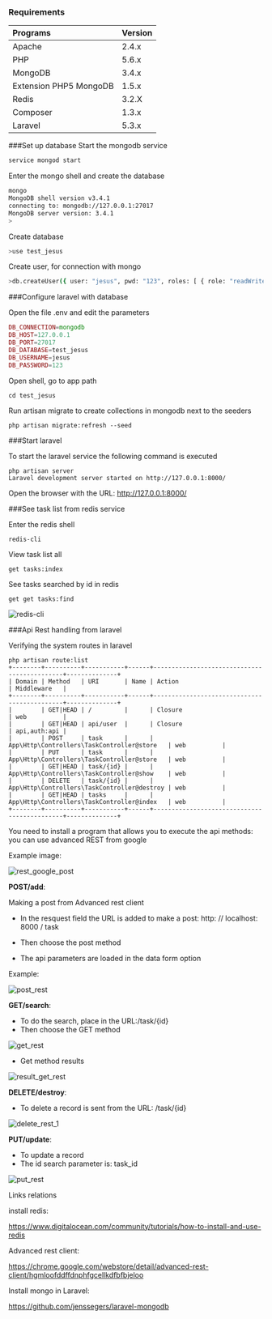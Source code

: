 
### Requirements

Programs                | Version
:-----------------------|:----------
 Apache                 | 2.4.x
 PHP   	                | 5.6.x
 MongoDB                | 3.4.x
 Extension PHP5 MongoDB | 1.5.x 
 Redis 					| 3.2.X 
 Composer 				| 1.3.x
 Laravel                | 5.3.x
 
###Set up database
Start the mongodb service
```bash
service mongod start

```

Enter the mongo shell and create the database

```bash
mongo
MongoDB shell version v3.4.1
connecting to: mongodb://127.0.0.1:27017
MongoDB server version: 3.4.1
>
```
Create database

```bash
>use test_jesus
```

Create user, for connection with mongo 

```bash
>db.createUser({ user: "jesus", pwd: "123", roles: [ { role: "readWrite", db: "test_jesus" }]});
```
###Configure laravel with database

Open the file .env and edit the parameters

```php
DB_CONNECTION=mongodb
DB_HOST=127.0.0.1
DB_PORT=27017
DB_DATABASE=test_jesus
DB_USERNAME=jesus
DB_PASSWORD=123
```
Open shell, go to app path

```shell
cd test_jesus
```
Run artisan migrate to create collections in mongodb next to the seeders

```shell
php artisan migrate:refresh --seed
```

###Start laravel

To start the laravel service the following command is executed

```shell
php artisan server
Laravel development server started on http://127.0.0.1:8000/
```

Open the browser with the URL:
http://127.0.0.1:8000/

###See task list from redis service

Enter the redis shell

```shell
redis-cli
```

View task list all

```shell
get tasks:index
```

See tasks searched by id in redis
 
```shell
get get tasks:find
```


![redis-cli](https://cloud.githubusercontent.com/assets/15696325/21972612/737a52d0-db99-11e6-98d4-6c914c472712.png)


###Api Rest handling from laravel

Verifying the system routes in laravel

```shell
php artisan route:list
+--------+----------+-----------+------+---------------------------------------------+--------------+
| Domain | Method   | URI       | Name | Action                                      | Middleware   |
+--------+----------+-----------+------+---------------------------------------------+--------------+
|        | GET|HEAD | /         |      | Closure                                     | web          |
|        | GET|HEAD | api/user  |      | Closure                                     | api,auth:api |
|        | POST     | task      |      | App\Http\Controllers\TaskController@store   | web          |
|        | PUT      | task      |      | App\Http\Controllers\TaskController@store   | web          |
|        | GET|HEAD | task/{id} |      | App\Http\Controllers\TaskController@show    | web          |
|        | DELETE   | task/{id} |      | App\Http\Controllers\TaskController@destroy | web          |
|        | GET|HEAD | tasks     |      | App\Http\Controllers\TaskController@index   | web          |
+--------+----------+-----------+------+---------------------------------------------+--------------+
```

You need to install a program that allows you to execute the api methods: you can use advanced REST from google

Example image:

![rest_google_post](https://cloud.githubusercontent.com/assets/15696325/21971746/521d3564-db92-11e6-9f5c-730f4ca0d4d1.png)

**POST/add**:

Making a post from Advanced rest client

- In the resquest field the URL is added to make a post: http: // localhost: 8000 / task

- Then choose the post method

- The api parameters are loaded in the data form option

Example:

![post_rest](https://cloud.githubusercontent.com/assets/15696325/21971910/00e9c6c4-db94-11e6-80fd-c4aa4404c1e2.png)

**GET/search**:

- To do the search, place in the URL:/task/{id}
- Then choose the GET method

![get_rest](https://cloud.githubusercontent.com/assets/15696325/21972361/be97af30-db97-11e6-9bbc-ab1181698fb4.png)

- Get method results

![result_get_rest](https://cloud.githubusercontent.com/assets/15696325/21972415/22498f80-db98-11e6-87e3-6a9190fa84af.png)

**DELETE/destroy**:

- To delete a record is sent from the URL: /task/{id}

![delete_rest_1](https://cloud.githubusercontent.com/assets/15696325/21972781/d6b1ebfa-db9a-11e6-9fd0-85020a32d970.png)


**PUT/update**:

- To update a record
- The id search parameter is: task_id

![put_rest](https://cloud.githubusercontent.com/assets/15696325/21973000/4989fcd4-db9c-11e6-9323-a3b437a6d2c0.png)





Links relations

install redis: 

https://www.digitalocean.com/community/tutorials/how-to-install-and-use-redis

Advanced rest client:

https://chrome.google.com/webstore/detail/advanced-rest-client/hgmloofddffdnphfgcellkdfbfbjeloo

Install mongo in Laravel:

https://github.com/jenssegers/laravel-mongodb
